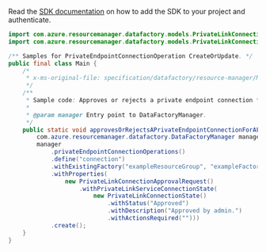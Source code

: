 Read the [SDK documentation](https://github.com/Azure/azure-sdk-for-java/blob/azure-resourcemanager-datafactory_1.0.0-beta.11/sdk/datafactory/azure-resourcemanager-datafactory/README.md) on how to add the SDK to your project and authenticate.

```java
import com.azure.resourcemanager.datafactory.models.PrivateLinkConnectionApprovalRequest;
import com.azure.resourcemanager.datafactory.models.PrivateLinkConnectionState;

/** Samples for PrivateEndpointConnectionOperation CreateOrUpdate. */
public final class Main {
    /*
     * x-ms-original-file: specification/datafactory/resource-manager/Microsoft.DataFactory/stable/2018-06-01/examples/ApproveRejectPrivateEndpointConnection.json
     */
    /**
     * Sample code: Approves or rejects a private endpoint connection for a factory.
     *
     * @param manager Entry point to DataFactoryManager.
     */
    public static void approvesOrRejectsAPrivateEndpointConnectionForAFactory(
        com.azure.resourcemanager.datafactory.DataFactoryManager manager) {
        manager
            .privateEndpointConnectionOperations()
            .define("connection")
            .withExistingFactory("exampleResourceGroup", "exampleFactoryName")
            .withProperties(
                new PrivateLinkConnectionApprovalRequest()
                    .withPrivateLinkServiceConnectionState(
                        new PrivateLinkConnectionState()
                            .withStatus("Approved")
                            .withDescription("Approved by admin.")
                            .withActionsRequired("")))
            .create();
    }
}
```
